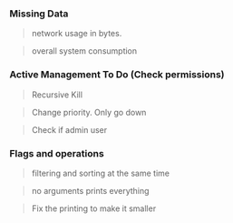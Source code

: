 ### Missing Data
> network usage in bytes.

> overall system consumption


### Active Management To Do (Check permissions)
> Recursive Kill

> Change priority. Only go down

> Check if admin user

### Flags and operations
> filtering and sorting at the same time

> no arguments prints everything

> Fix the printing to make it smaller
